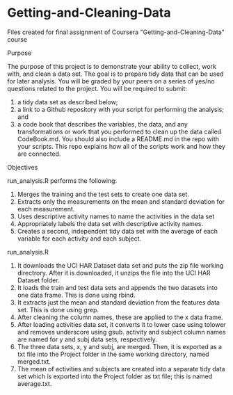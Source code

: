 # Getting-and-Cleaning-Data
Files created for final assignment of Coursera "Getting-and-Cleaning-Data" course 

Purpose

The purpose of this project is to demonstrate your ability to collect, work with, and clean a data set. The goal is to prepare tidy data that can be used for later analysis. You will be graded by your peers on a series of yes/no questions related to the project. You will be required to submit:
1) a tidy data set as described below;
2) a link to a Github repository with your script for performing the analysis; and
3) a code book that describes the variables, the data, and any transformations or work that you performed to clean up the data called CodeBook.md.
You should also include a README.md in the repo with your scripts. This repo explains how all of the scripts work and how they are connected.



Objectives

run_analysis.R performs the following:
1) Merges the training and the test sets to create one data set.
2) Extracts only the measurements on the mean and standard deviation for each measurement.
3) Uses descriptive activity names to name the activities in the data set
4) Appropriately labels the data set with descriptive activity names.
5) Creates a second, independent tidy data set with the average of each variable for each activity and each subject.



run_analysis.R

1) It downloads the UCI HAR Dataset data set and puts the zip file working directrory. After it is downloaded, it unzips the file into the UCI HAR Dataset folder.
2) It loads the train and test data sets and appends the two datasets into one data frame. This is done using rbind.
3) It extracts just the mean and standard deviation from the features data set. This is done using grep.
4) After cleaning the column names, these are applied to the x data frame.
5) After loading activities data set, it converts it to lower case using tolower and removes underscore using gsub. activity and subject column names are named for y and subj data sets, respectively.
6) The three data sets, x, y and subj, are merged. Then, it is exported as a txt file into the Project folder in the same working directory, named merged.txt.
7) The mean of activities and subjects are created into a separate tidy data set which is exported into the Project folder as txt file; this is named average.txt.

